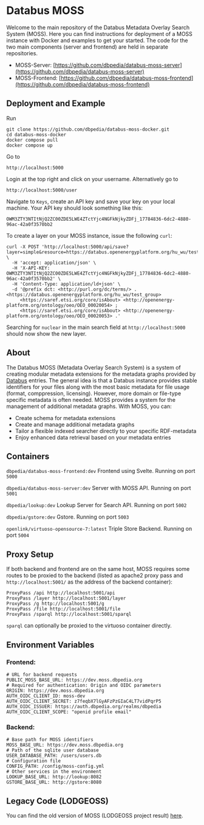 # Databus MOSS

Welcome to the main repository of the Databus Metadata Overlay Search System (MOSS). Here you can find instructions for deployment of a MOSS instance with Docker and examples to get your started. The code for the two main components (server and frontend) are held in separate repositories.

* MOSS-Server: [https://github.com/dbpedia/databus-moss-server](https://github.com/dbpedia/databus-moss-server)
* MOSS-Frontend: [https://github.com/dbpedia/databus-moss-frontend](https://github.com/dbpedia/databus-moss-frontend)


## Deployment and Example

Run

```
git clone https://github.com/dbpedia/databus-moss-docker.git
cd databus-moss-docker
docker compose pull
docker compose up
```

Go to 
```
http://localhost:5000
```

Login at the top right and click on your username. Alternatively go to
```
http://localhost:5000/user
```

Navigate to `Keys`, create an API key and save your key on your local machine. Your API key should look something like this:
```
OWM3ZTY3NTItNjQ2ZC00ZDE5LWE4ZTctYjc4NGFkNjkyZDFj_17784836-6dc2-4880-96ac-42a0f3570bb2
```

To create a layer on your MOSS instance, issue the following `curl`:
```
curl -X POST 'http://localhost:5000/api/save?layer=simple&resource=https://databus.openenergyplatform.org/hu_wu/test_group' \
  -H 'accept: application/json' \
  -H 'X-API-KEY: OWM3ZTY3NTItNjQ2ZC00ZDE5LWE4ZTctYjc4NGFkNjkyZDFj_17784836-6dc2-4880-96ac-42a0f3570bb2' \
  -H 'Content-Type: application/ld+json' \
  -d '@prefix dct: <http://purl.org/dc/terms/> .
<https://databus.openenergyplatform.org/hu_wu/test_group>
     <https://saref.etsi.org/core/isAbout> <http://openenergy-platform.org/ontology/oeo/OEO_00020054> ;
     <https://saref.etsi.org/core/isAbout> <http://openenergy-platform.org/ontology/oeo/OEO_00020053> .'
```

Searching for `nuclear` in the main search field at `http://localhost:5000` should now show the new layer.

## About

The Databus MOSS (Metadata Overlay Search System) is a system of creating modular metadata extensions for the metadata graphs provided by [Databus](https://github.com/dbpedia/databus) entries. The general idea is that a Databus instance provides stable identifiers for your files along with the most basic metadata for file usage (format, comppression, licensing). However, more domain or file-type specific metadata is often needed. MOSS provides a system for the management of additional metadata graphs. With MOSS, you can:

* Create schema for metadata extensions
* Create and manage additional metadata graphs
* Tailor a flexible indexed searcher directly to your specific RDF-metadata
* Enjoy enhanced data retrieval based on your metadata entries

## Containers

`dbpedia/databus-moss-frontend:dev`
Frontend using Svelte. Running on port `5000`

`dbpedia/databus-moss-server:dev` 
Server with MOSS API. Running on port `5001`

`dbpedia/lookup:dev`
Lookup Server for Search API. Running on port `5002`

`dbpedia/gstore:dev`
Gstore. Running on port `5003`

`openlink/virtuoso-opensource-7:latest`
Triple Store Backend. Running on port `5004`

## Proxy Setup

If both backend and frontend are on the same host, MOSS requires some routes to be proxied to the backend (listed as apache2 proxy pass and `http://localhost:5001/` as the address of the backend container):

```
ProxyPass /api http://localhost:5001/api
ProxyPass /layer http://localhost:5001/layer
ProxyPass /g http://localhost:5001/g
ProxyPass /file http://localhost:5001/file
ProxyPass /sparql http://localhost:5001/sparql
```

`sparql` can optionally be proxied to the virtuoso container directly.

## Environment Variables

### Frontend:
```
# URL for backend requests
PUBLIC_MOSS_BASE_URL: https://dev.moss.dbpedia.org
# Required for authentication: Origin and OIDC parameters
ORIGIN: https://dev.moss.dbpedia.org
AUTH_OIDC_CLIENT_ID: moss-dev
AUTH_OIDC_CLIENT_SECRET: z7feqbX7lGyAFzPzGIaC4LT7vidPqrP5
AUTH_OIDC_ISSUER: https://auth.dbpedia.org/realms/dbpedia
AUTH_OIDC_CLIENT_SCOPE: "openid profile email"
```


### Backend:
```
# Base path for MOSS identifiers
MOSS_BASE_URL: https://dev.moss.dbpedia.org
# Path of the sqlite user database
USER_DATABASE_PATH: /users/users.db
# Configuration file
CONFIG_PATH: /config/moss-config.yml
# Other services in the environment
LOOKUP_BASE_URL: http://lookup:8082
GSTORE_BASE_URL: http://gstore:8080
```

## Legacy Code (LODGEOSS)

You can find the old version of MOSS (LODGEOSS project result) [here](https://github.com/dbpedia/databus-moss-lodgeoss).
